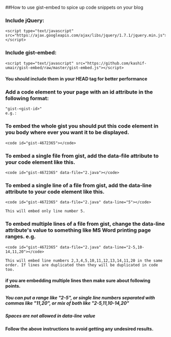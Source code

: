 ##How to use gist-embed to spice up code snippets on your blog

### Include jQuery:

    <script type="text/javascript" src="https://ajax.googleapis.com/ajax/libs/jquery/1.7.1/jquery.min.js"></script>

### Include gist-embed:

    <script type="text/javascript" src="https://github.com/kashif-umair/gist-embed/raw/master/gist-embed.js"></script>
    
#### You should include them in your HEAD tag for better performance

### Add a code element to your page with an id attribute in the following format:

    "gist-<gist-id>"
	e.g.:
### To embed the whole gist you should put this code element in you body where ever you want it to be displayed.
    <code id="gist-4672365"></code>
### To embed a single file from gist, add the data-file attribute to your code element like this.
    <code id="gist-4672365" data-file="2.java"></code>
### To embed a single line of a file from gist, add the data-line attribute to your code element like this.
    <code id="gist-4672365" data-file="2.java" data-line="5"></code>
    
    This will embed only line number 5.
### To embed multiple lines of a file from gist, change the data-line attribute's value to something like MS Word printing page ranges. e.g.
    <code id="gist-4672365" data-file="2.java" data-line="2-5,10-14,11,20"></code>
    
    This will embed line numbers 2,3,4,5,10,11,12,13,14,11,20 in the same order. If lines are duplicated then they will be duplicated in code too.

#### if you are embedding multiple lines then make sure about following points.

##### You can put a range like "2-5", or single line numbers separated with commas like "11,20", or mix of both like "2-5,11,10-14,20"
##### Spaces are not allowed in data-line value
#### Follow the above instructions to avoid getting any undesired results.
